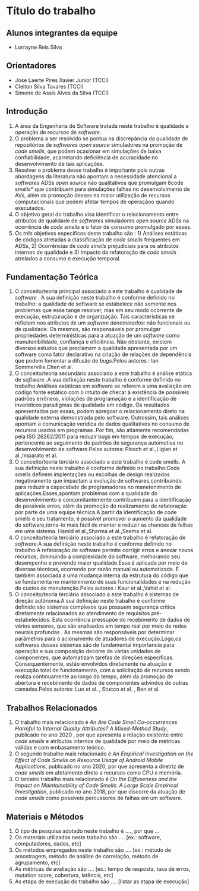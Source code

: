 # Título do trabalho

## Alunos integrantes da equipe

* Lorrayne Reis Silva

## Orientadores

* Jose Laerte Pires Xavier Junior (TCCI)
* Cleiton Silva Tavares (TCCI)
* Simone de Assis Alves da Silva (TCCI)

## Introdução

1. A área da Engenharia de Software tratada neste trabalho é qualidade e operação de recursos de *software*.
1. O problema a ser resolvido se pontua na discrepância da qualidade de repositórios de *softwares* *open source* simuladores na promoção de *code smells*, que podem ocasionar em simulações de baixa confiabilidade, acarretando deficiência de acuracidade no desenvolvimento de tais aplicações.
1. Resolver o problema desse trabalho  é importante  pois outras abordagens da literatura não apontam a necessidade atencional a *softwares* ADSs
*open source* não qualitativos que promulgam 8code smells* que contribuem para simulações falhas no desenvolvimento de AVs, além da promoção desses na maior utilização de recursos computacionais que podem afetar tempos de operaçãoo quando executados. 
1. O objetivo geral do trabalho visa identificar o relacionamento entre atributos de qualidade de *softwares* simuladores *open source* ADSs na ocorrência de *code smells* e o fator de consumo promulgado por esses.
1. Os *três* objetivos específicos deste trabalho são :  1) Análises estáticas de códigos atreladas a
classificação de *code smells* frequentes em ADSs, 2) Ocorrências de *code smells* prejudiciais para os atributos internos de qualidade e 3) Impacto da refatoração de *code smells* atrelados a consumo e execução temporal.

## Fundamentação Teórica

1. O conceito/teoria principal associado a este trabalho é qualidade de *software* . A sua definição neste trabalho  é conforme definido no trabalho: 
a qualidade de software se estabelece não somente nos problemas que esse tange resolver, mas em seu modo ocorrente de execução, estruturação e de organização. Tais características se refletem nos atributos de um *software denominados*: não funcionais ou de qualidade. Os mesmos, são responsáveis por promulgar propriedades determinísticas para a atuação de um *software* como manutenibilidade, confiança e eficiência. Não obstante, existem diversos estudos que proclamam a qualidade apresentada por um software como fator declarativo na criação de relações de dependência que podem fomentar a difusão de *bugs*.Pelos autores : Ian Sommerville,Chen et al.
3. O conceito/teoria secundário associado a este trabalho é análise etática de *software* .A sua definição neste trabalho é conforme definido no trabalho:Análises estáticas em software se referem a uma avaliação em código fonte estático com o intuito de checar à existência de possíveis padrões errôneos, violações de programação e a identificação de inverídicos paradigmas de qualidade em código. Os resultados apresentados por essas, podem apregoar o relacionamento direto na qualidade externa demonstrada pelo software. Outrossim, tais análises apontam a comunicação verídica de dados qualitativos no consumo de recursos usados em programas .Por fim, são altamente recomendadas pela ISO 26262/2011 para reduzir bugs em tempos de execução, pertencente ao seguimento de padrões de segurança automotiva no desenvolvimento de software.Pelos autores: Plosch et al.,Ligian et al.,Imparato et al.
4. O conceito/teoria terciário associado a este trabalho é code smells. A sua definição neste trabalho é conforme definido no trabalho:Code smells definem implentações ou escolhas  de design realizados negativamente que impactam a evolução de softwares,contribuindo para reduzir a capacidade de programadores no manetenimento de aplicações.Esses,apontam problemas com a qualidade do desenvolvimento e concomitantemente contribuem para a identificação de possíveis erros, além da promoção do realizamento de refatoração por parte de uma equipe técnica.A partir da identificação de code smells e seu tratamento, é possível promover o aumento da qualidade do software,torna-lo mais fácil de manter e reduzir as chances de falhas em uma sistema. Hamid et al.,Sharma et al.,Seema et al.
5.  O conceito/teoria terciário associado a este trabalho é refatoração de *software*.A sua definição neste trabalho é conforme definido no trabalho:A refatoração de software permite corrigir erros e anexar novos recursos, diminuindo a complexidade do software, melhorando seu desempenho e provendo maior qualidade.Essa é aplicada por meio de diversas técnicas, ocorrendo por razão manual ou automatizada. É também associada a uma mudança interna da estrutura do código que se fundamenta no mantenimento de suas funcionalidades e na redução de custos de manutenção.Pelos autores : Kaur et al.,Vahid et al. 
6.  O conceito/teoria terciário associado a este trabalho é sistemas de direção autônoma.A sua definição neste trabalho é conforme definido:são sistemas complexos que possuem segurança crítica diretamente relacionados ao atendimento de requisitos pré-estabelecidos. Esta ocorrência pressupõe do recebimento de dados de vários sensores, que são analisados em tempo real por meio de redes neurais profundas . As mesmas são responsáveis por determinar parâmetros para o acionamento de atuadores de execução.Logo,os softwares desses sistemas são de fundamental importancia para operação e sua composição decorre de várias unidades de componentes, que automatizam tarefas de direções específicas. Consequentemente, estão envolvidos diretamente na atuação e execução total de funcionamento, com a solicitação de recursos sendo realiza continuamente ao longo do tempo, além da promoção de abertura e recebimento de dados de componentes advindos de outras camadas.Pelos autores: Luo et al. , Stucco et al. ,  Ben et al.

## Trabalhos Relacionados

1. O trabalho mais relacionado é *An Are Code Smell Co-occurrences Harmful to Internal Quality Attributes? A Mixed-Method Study*, publicado no ano 2020 , por que apresenta a relação existente entre *code smells* e atributos internos de qualidade por meio de métricas validas e com embasamento teórico.
1. O segundo trabalho mais relacionado é *An Empirical Investigation on the Effect of Code Smells on Resource Usage of Android Mobile Applications*, publicado no ano 2020, por que apresenta a diretriz de *code smells* em afetamento direto a recursos como CPU e memória.
1. O terceiro trabalho mais relacionado é *On the Diffuseness and the Impact on Maintainability of Code Smells: A Large Scale Empirical Investigation*, publicado no ano 2018,  por que  discorre da atuação de *code smells* como possíveis percussores de falhas em um software.

## Materiais e Métodos

1. O tipo de pesquisa adotado neste trabalho é ...., por que ...
1. Os materiais utilizados neste trabalho são .... [ex.: software, computadores, dados, etc]
1. Os métodos empregados neste trabalho são .... [ex.: método de amostragem, método de análise de correlação, método de agrupamento, etc]
1. As métricas de avaliação são .... [ex.: tempo de resposta, taxa de erros, mutation score, cobertura, latência, etc]
1. As etapa de execução do trabalho são .... [listar as etapa de execução]
